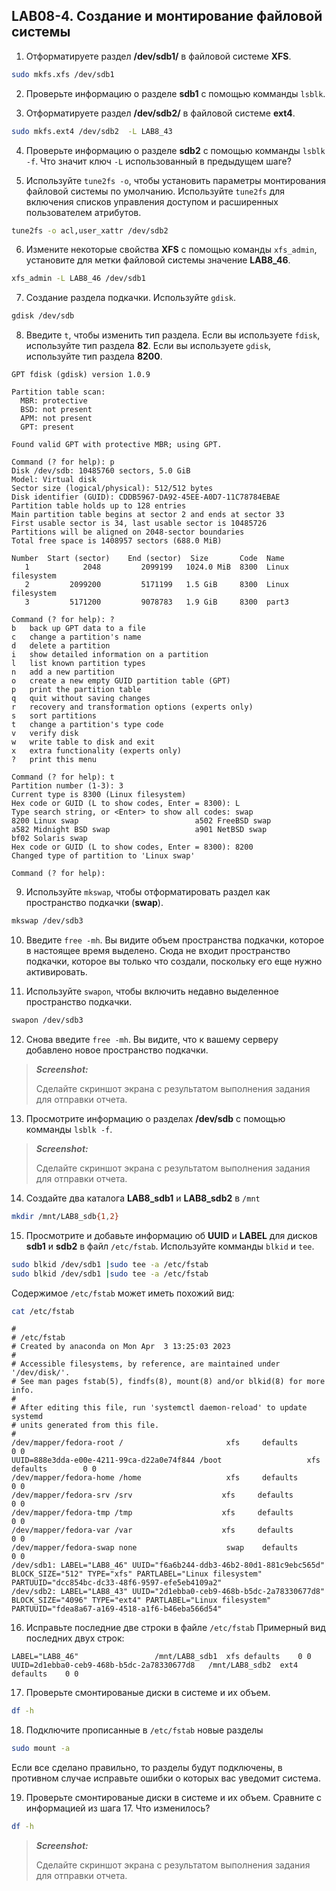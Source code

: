 ## LAB08-4. Создание и монтирование файловой системы

1. Отформатируете раздел **/dev/sdb1/** в файловой системе **XFS**.
```bash
sudo mkfs.xfs /dev/sdb1
```

2. Проверьте информацию о разделе **sdb1** с помощью комманды `lsblk`. 

3. Отформатируете раздел **/dev/sdb2/** в файловой системе **ext4**.
```bash
sudo mkfs.ext4 /dev/sdb2  -L LAB8_43
```

4. Проверьте информацию о разделе **sdb2** с помощью комманды `lsblk -f`. Что значит ключ `-L` использованный в предыдущем шаге?
   
5. Используйте `tune2fs -o`, чтобы установить параметры монтирования файловой системы по умолчанию. Используйте `tune2fs` для включения списков управления доступом и расширенных пользователем атрибутов.

```bash
tune2fs -o acl,user_xattr /dev/sdb2
```

6. Измените некоторые свойства **XFS** с помощью команды `xfs_admin`, установите для метки файловой системы значение **LAB8_46**.
```bash
xfs_admin -L LAB8_46 /dev/sdb1
```

7. Создание раздела подкачки. Используйте `gdisk`.
```bash
gdisk /dev/sdb
```

8. Введите `t`, чтобы изменить тип раздела. Если вы используете `fdisk`, используйте тип раздела **82**. Если вы используете `gdisk`, используйте тип раздела **8200**.
```console
GPT fdisk (gdisk) version 1.0.9

Partition table scan:
  MBR: protective
  BSD: not present
  APM: not present
  GPT: present

Found valid GPT with protective MBR; using GPT.

Command (? for help): p
Disk /dev/sdb: 10485760 sectors, 5.0 GiB
Model: Virtual disk
Sector size (logical/physical): 512/512 bytes
Disk identifier (GUID): CDDB5967-DA92-45EE-A0D7-11C78784EBAE
Partition table holds up to 128 entries
Main partition table begins at sector 2 and ends at sector 33
First usable sector is 34, last usable sector is 10485726
Partitions will be aligned on 2048-sector boundaries
Total free space is 1408957 sectors (688.0 MiB)

Number  Start (sector)    End (sector)  Size       Code  Name
   1            2048         2099199   1024.0 MiB  8300  Linux filesystem
   2         2099200         5171199   1.5 GiB     8300  Linux filesystem
   3         5171200         9078783   1.9 GiB     8300  part3

Command (? for help): ?
b	back up GPT data to a file
c	change a partition's name
d	delete a partition
i	show detailed information on a partition
l	list known partition types
n	add a new partition
o	create a new empty GUID partition table (GPT)
p	print the partition table
q	quit without saving changes
r	recovery and transformation options (experts only)
s	sort partitions
t	change a partition's type code
v	verify disk
w	write table to disk and exit
x	extra functionality (experts only)
?	print this menu

Command (? for help): t
Partition number (1-3): 3
Current type is 8300 (Linux filesystem)
Hex code or GUID (L to show codes, Enter = 8300): L
Type search string, or <Enter> to show all codes: swap
8200 Linux swap                          a502 FreeBSD swap
a582 Midnight BSD swap                   a901 NetBSD swap
bf02 Solaris swap
Hex code or GUID (L to show codes, Enter = 8300): 8200
Changed type of partition to 'Linux swap'

Command (? for help):
```

9.  Используйте `mkswap`, чтобы отформатировать раздел как пространство подкачки (**swap**).
```bash
mkswap /dev/sdb3
```

10. Введите `free -mh`. Вы видите объем пространства подкачки, которое в настоящее время выделено. Сюда не входит пространство подкачки, которое вы только что создали, поскольку его еще нужно активировать.
    
11. Используйте `swapon`, чтобы включить недавно выделенное пространство подкачки. 
```bash
swapon /dev/sdb3
```

12. Снова введите `free -mh`. Вы видите, что к вашему серверу добавлено новое пространство подкачки.
   
>***Screenshot:***
>
>Cделайте скриншот экрана c результатом выполнения задания для отправки отчета.

13. Просмотрите информацию о разделах **/dev/sdb** с помощью комманды `lsblk -f`.

>***Screenshot:***
>
>Cделайте скриншот экрана c результатом выполнения задания для отправки отчета.

14. Создайте два каталога **LAB8_sdb1** и **LAB8_sdb2** в `/mnt`
```bash
mkdir /mnt/LAB8_sdb{1,2}
```

15. Просмотрите и добавьте информацию об **UUID** и **LABEL** для дисков **sdb1** и **sdb2** в файл `/etc/fstab`. Используйте комманды `blkid` и `tee`.
```bash
sudo blkid /dev/sdb1 |sudo tee -a /etc/fstab
sudo blkid /dev/sdb1 |sudo tee -a /etc/fstab
```
Содержимое `/etc/fstab` может иметь похожий вид:
```bash
cat /etc/fstab
```
```console
#
# /etc/fstab
# Created by anaconda on Mon Apr  3 13:25:03 2023
#
# Accessible filesystems, by reference, are maintained under '/dev/disk/'.
# See man pages fstab(5), findfs(8), mount(8) and/or blkid(8) for more info.
#
# After editing this file, run 'systemctl daemon-reload' to update systemd
# units generated from this file.
#
/dev/mapper/fedora-root /                       xfs     defaults        0 0
UUID=888e3dda-e00e-4211-99ca-d22a0e74f844 /boot                   xfs     defaults        0 0
/dev/mapper/fedora-home /home                   xfs     defaults        0 0
/dev/mapper/fedora-srv /srv                    xfs     defaults        0 0
/dev/mapper/fedora-tmp /tmp                    xfs     defaults        0 0
/dev/mapper/fedora-var /var                    xfs     defaults        0 0
/dev/mapper/fedora-swap none                    swap    defaults        0 0
/dev/sdb1: LABEL="LAB8_46" UUID="f6a6b244-ddb3-46b2-80d1-881c9ebc565d" BLOCK_SIZE="512" TYPE="xfs" PARTLABEL="Linux filesystem" PARTUUID="dcc854bc-dc33-48f6-9597-efe5eb4109a2"
/dev/sdb2: LABEL="LAB8_43" UUID="2d1ebba0-ceb9-468b-b5dc-2a78330677d8" BLOCK_SIZE="4096" TYPE="ext4" PARTLABEL="Linux filesystem" PARTUUID="fdea8a67-a169-4518-a1f6-b46eba566d54"
```

16. Исправьте последние две строки в файле `/etc/fstab` Примерный вид последних двух строк:
```console
LABEL="LAB8_46" 				/mnt/LAB8_sdb1	xfs	defaults	0 0
UUID=2d1ebba0-ceb9-468b-b5dc-2a78330677d8 	/mnt/LAB8_sdb2 	ext4	defaults	0 0
```

17. Проверьте смонтированые диски в системе и их объем.
```bash
df -h
```

18. Подключите прописанные в `/etc/fstab` новые разделы 
```bash
sudo mount -a
```
Если все сделано правильно, то разделы будут подключены, в противном случае исправьте ошибки о которых вас уведомит система.

19. Проверьте смонтированые диски в системе и их объем. Сравните с информацией из шага 17. Что изменилось?
```bash
df -h
``` 
>***Screenshot:***
>
>Cделайте скриншот экрана c результатом выполнения задания для отправки отчета.

